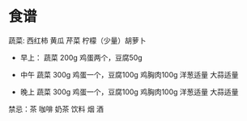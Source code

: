 # 食谱

蔬菜: 西红柿 黄瓜 芹菜 柠檬（少量）胡萝卜 


- 早上： 蔬菜 200g 鸡蛋两个，豆腐50g

- 中午 蔬菜 300g 鸡蛋一个，豆腐100g 鸡胸肉100g 洋葱适量 大蒜适量

- 晚上 蔬菜 300g 鸡蛋一个，豆腐100g 鸡胸肉100g 洋葱适量 大蒜适量

禁忌：茶 咖啡 奶茶 饮料 烟 酒
